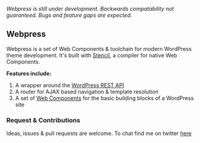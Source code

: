 _Webpress is still under development. Backwards compatability not guaranteed. Bugs and feature gaps are expected._

## Webpress

Webpress is a set of Web Components & toolchain for modern WordPress theme development. It's built with [Stencil](https://github.com/ionic-team/stencil), a compiler for native Web Components.

**Features include:**

1. A wrapper around the [WordPress REST API](https://github.com/WP-API/node-wpapi)
2. A router for AJAX based navigation & template resolution
3. A set of [Web Components](https://developer.mozilla.org/en-US/docs/Web/Web_Components) for the basic building blocks of a WordPress site

### Request & Contributions

Ideas, issues & pull requests are welcome. To chat find me on twitter [here](https://twitter.com/wjhdev)

